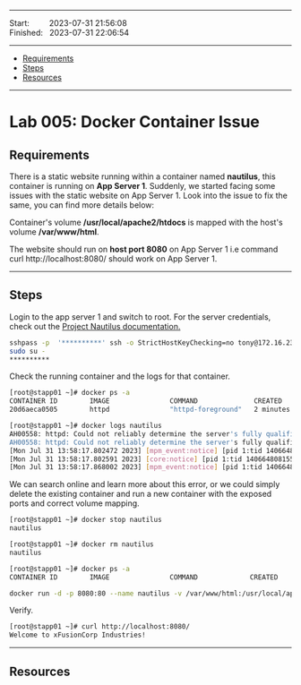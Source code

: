 
------------------------------

Start: &nbsp;&nbsp;&nbsp;&nbsp;&nbsp;&nbsp;&nbsp;&nbsp;2023-07-31 21:56:08  
Finished: &nbsp;&nbsp;2023-07-31 22:06:54

------------------------------

- [Requirements](#requirements)
- [Steps](#steps)
- [Resources](#resources)

------------------------------

# Lab 005: Docker Container Issue

## Requirements

There is a static website running within a container named **nautilus**, this container is running on **App Server 1**. Suddenly, we started facing some issues with the static website on App Server 1. Look into the issue to fix the same, you can find more details below:

Container's volume **/usr/local/apache2/htdocs** is mapped with the host's volume **/var/www/html**.

The website should run on **host port 8080** on App Server 1 i.e command curl http://localhost:8080/ should work on App Server 1.

------------------------------

## Steps

Login to the app server 1 and switch to root. For the server credentials, check out the [Project Nautilus documentation.](https://kodekloudhub.github.io/kodekloud-engineer/docs/projects/nautilus)


```bash
sshpass -p  '**********' ssh -o StrictHostKeyChecking=no tony@172.16.238.10
sudo su -
**********  
```

Check the running container and the logs for that container. 

```bash
[root@stapp01 ~]# docker ps -a
CONTAINER ID        IMAGE               COMMAND              CREATED             STATUS                     PORTS               NAMES
20d6aeca0505        httpd               "httpd-foreground"   2 minutes ago       Exited (0) 2 minutes ago                       nautilus

[root@stapp01 ~]# docker logs nautilus
AH00558: httpd: Could not reliably determine the server's fully qualified domain name, using 172.18.0.2. Set the 'ServerName' directive globally to suppress this message
AH00558: httpd: Could not reliably determine the server's fully qualified domain name, using 172.18.0.2. Set the 'ServerName' directive globally to suppress this message
[Mon Jul 31 13:58:17.802472 2023] [mpm_event:notice] [pid 1:tid 140664808155008] AH00489: Apache/2.4.57 (Unix) configured -- resuming normal operations
[Mon Jul 31 13:58:17.802591 2023] [core:notice] [pid 1:tid 140664808155008] AH00094: Command line: 'httpd -D FOREGROUND'
[Mon Jul 31 13:58:17.868002 2023] [mpm_event:notice] [pid 1:tid 140664808155008] AH00492: caught SIGWINCH, shutting down gracefully 
```

We can search online and learn more about this error, or we could simply delete the existing container and run a new container with the exposed ports and correct volume mapping.

```bash
[root@stapp01 ~]# docker stop nautilus
nautilus

[root@stapp01 ~]# docker rm nautilus
nautilus

[root@stapp01 ~]# docker ps -a
CONTAINER ID        IMAGE               COMMAND             CREATED             STATUS              PORTS               NAMES 
```

```bash
docker run -d -p 8080:80 --name nautilus -v /var/www/html:/usr/local/apache2/htdocs httpd:latest
```

Verify.

```bash
[root@stapp01 ~]# curl http://localhost:8080/
Welcome to xFusionCorp Industries! 
```


------------------------------

## Resources